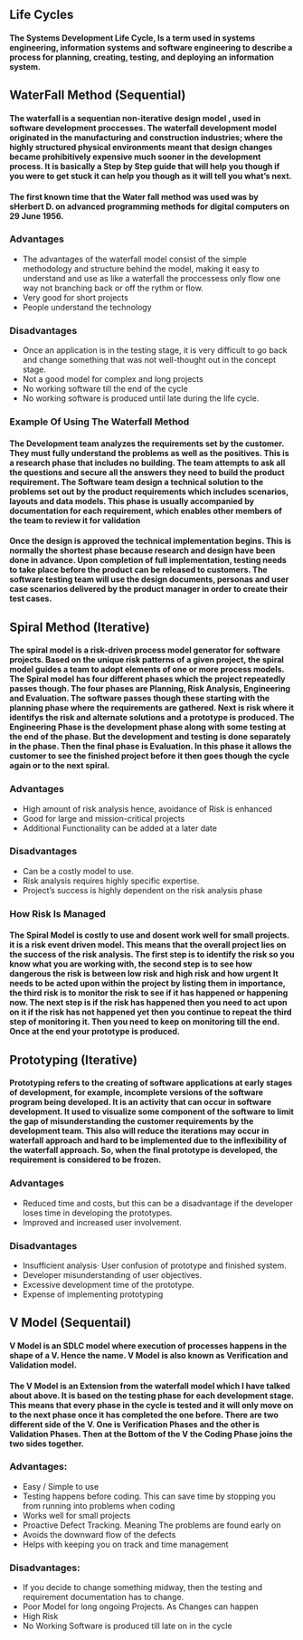 ## Life Cycles

#### The Systems Development Life Cycle, Is a term used in systems engineering, information systems and software engineering to describe a process for planning, creating, testing, and deploying an information system. 

## WaterFall Method (Sequential)

#### The waterfall is a sequentian non-iterative design model , used in software development proccesses. The waterfall development model originated in the manufacturing and construction industries; where the highly structured physical environments meant that design changes became prohibitively expensive much sooner in the development process. It is basically a Step by Step guide that will help you though if you were to get stuck it can help you though as it will tell you what’s next.  

#### The first known time that the Water fall method was used was by sHerbert D. on advanced programming methods for digital computers on 29 June 1956.

### Advantages
* The advantages of the waterfall model consist of the simple methodology and structure behind the model, making it easy to understand and use as like a waterfall the proccessess only flow one way not branching back or off the rythm or flow.
* Very good for short projects
* People understand the technology

### Disadvantages
* Once an application is in the testing stage, it is very difficult to go back and change something that was not well-thought out in the concept stage.
* Not a good model for complex and long projects
* No working software till the end of the cycle
* No working software is produced until late during the life cycle.

### Example Of Using The Waterfall Method 
#### The Development team analyzes the requirements set by the customer. They must fully understand the problems as well as the positives. This is a research phase that includes no building. The team attempts to ask all the questions and secure all the answers they need to build the product requirement. The Software team design a technical solution to the problems set out by the product requirements which includes scenarios, layouts and data models. This phase is usually accompanied by documentation for each requirement, which enables other members of the team to review it for validation
#### Once the design is approved the technical implementation begins. This is normally the shortest phase because research and design have been done in advance. Upon completion of full implementation, testing needs to take place before the product can be released to customers. The software testing team will use the design documents, personas and user case scenarios delivered by the product manager in order to create their test cases.


## Spiral Method (Iterative)

#### The spiral model is a risk-driven process model generator for software projects. Based on the unique risk patterns of a given project, the spiral model guides a team to adopt elements of one or more process models. The Spiral model has four different phases which the project repeatedly passes though. The four phases are Planning, Risk Analysis, Engineering and Evaluation. The software passes though these starting with the planning phase where the requirements are gathered. Next is risk where it identifys the risk and alternate solutions and a prototype is produced. The Engineering Phase is the development phase along with some testing at the end of the phase. But the development and testing is done separately in the phase. Then the final phase is Evaluation. In this phase it allows the customer to see the finished project before it then goes though the cycle again or to the next spiral.


### Advantages 

* High amount of risk analysis hence, avoidance of Risk is enhanced
* Good for large and mission-critical projects
* Additional Functionality can be added at a later date

### Disadvantages

* Can be a costly model to use.
* Risk analysis requires highly specific expertise.
* Project’s success is highly dependent on the risk analysis phase

### How Risk Is Managed

#### The Spiral Model is costly to use and dosent work well for small projects. it is a risk event driven model. This means that the overall project lies on the success of the risk analysis. The first step is to identify the risk so you know what you are working with, the second step is to see how dangerous the risk is between low risk and high risk and how urgent It needs to be acted upon within the project by listing them in importance, the third risk is to monitor the risk to see if it has happened or happening now. The next step is if the risk has happened then you need to act upon on it if the risk has not happened yet then you continue to repeat the third step of monitoring it. Then you need to keep on monitoring till the end. Once at the end your prototype is produced.


## Prototyping (Iterative)

#### Prototyping refers to the creating of software applications at early stages of development, for example, incomplete versions of the software program being developed. It is an activity that can occur in software development. It used to visualize some component of the software to limit the gap of misunderstanding the customer requirements by the development team. This also will reduce the iterations may occur in waterfall approach and hard to be implemented due to the inflexibility of the waterfall approach. So, when the final prototype is developed, the requirement is considered to be frozen.

### Advantages

* Reduced time and costs, but this can be a disadvantage if the developer loses time in developing the prototypes.
* Improved and increased user involvement.

### Disadvantages 

* Insufficient analysis· User confusion of prototype and finished system.
* Developer misunderstanding of user objectives.
* Excessive development time of the prototype.
* Expense of implementing prototyping


## V Model (Sequentail)

#### V Model is an SDLC model where execution of processes happens in the shape of a V. Hence the name. V Model is also known as Verification and Validation model.
#### The V Model is an Extension from the waterfall model which I have talked about above. It is based on the testing phase for each development stage. This means that every phase in the cycle is tested and it will only move on to the next phase once it has completed the one before. There are two different side of the V. One is Verification Phases and the other is Validation Phases. Then at the Bottom of the V the Coding Phase joins the two sides together.

### Advantages:
* Easy / Simple to use
* Testing happens before coding. This can save time by stopping you from running into problems when coding 
* Works well for small projects
* Proactive Defect Tracking. Meaning The problems are found early on
* Avoids the downward flow of the defects 
* Helps with keeping you on track and time management 

### Disadvantages:
* If you decide to change something midway, then the testing and requirement documentation has to change.
* Poor Model for long ongoing Projects. As Changes can happen
* High Risk 
* No Working Software is produced till late on in the cycle 
